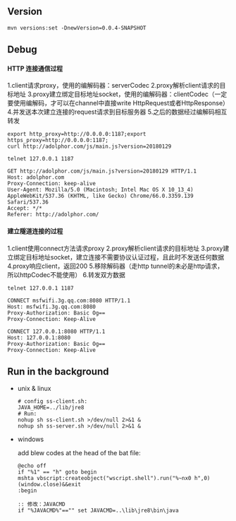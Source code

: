 
## Version 
```
mvn versions:set -DnewVersion=0.0.4-SNAPSHOT
```

## Debug

#### HTTP 连接通信过程
1.client请求proxy，使用的编解码器：serverCodec
2.proxy解析client请求的目标地址
3.proxy建立绑定目标地址socket，使用的编解码器：clientCodec（一定要使用编解码，才可以在channel中直接write HttpRequest或者HttpResponse）
4.并发送本次建立连接的request请求到目标服务器
5.之后的数据经过编解码相互转发

```
export http_proxy=http://0.0.0.0:1187;export https_proxy=http://0.0.0.0:1187;
curl http://adolphor.com/js/main.js?version=20180129

telnet 127.0.0.1 1187

GET http://adolphor.com/js/main.js?version=20180129 HTTP/1.1
Host: adolphor.com
Proxy-Connection: keep-alive
User-Agent: Mozilla/5.0 (Macintosh; Intel Mac OS X 10_13_4) AppleWebKit/537.36 (KHTML, like Gecko) Chrome/66.0.3359.139 Safari/537.36
Accept: */*
Referer: http://adolphor.com/
```

#### 建立隧道连接的过程
1.client使用connect方法请求proxy
2.proxy解析client请求的目标地址
3.proxy建立绑定目标地址socket，建立连接不需要协议认证过程，且此时不发送任何数据
4.proxy响应client，返回200
5.移除解码器（走http tunnel的未必是http请求，所以httpCodec不能使用）
6.转发双方数据

```
telnet 127.0.0.1 1187

CONNECT msfwifi.3g.qq.com:8080 HTTP/1.1
Host: msfwifi.3g.qq.com:8080
Proxy-Authorization: Basic Og==
Proxy-Connection: Keep-Alive

CONNECT 127.0.0.1:8080 HTTP/1.1
Host: 127.0.0.1:8080
Proxy-Authorization: Basic Og==
Proxy-Connection: Keep-Alive
```

## Run in the background

* unix & linux    

    ```Shell
    # config ss-client.sh:
    JAVA_HOME=../lib/jre8
    # Run:
    nohup sh ss-client.sh >/dev/null 2>&1 &
    nohup sh ss-server.sh >/dev/null 2>&1 &
    ```
* windows

    add blew codes at the head of the bat file:

    ```Bat
    @echo off 
    if "%1" == "h" goto begin 
    mshta vbscript:createobject("wscript.shell").run("%~nx0 h",0)(window.close)&&exit 
    :begin 
    
    :: 修改：JAVACMD
    if "%JAVACMD%"=="" set JAVACMD=..\lib\jre8\bin\java
    ```



